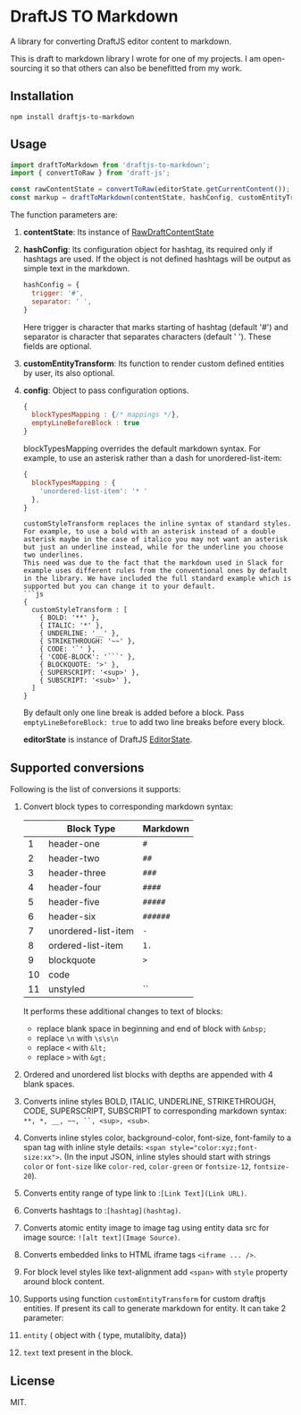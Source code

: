 # DraftJS TO Markdown

A library for converting DraftJS editor content to markdown.

This is draft to markdown library I wrote for one of my projects. I am open-sourcing it so that others can also be benefitted from my work.

## Installation

`npm install draftjs-to-markdown`

## Usage

```js
import draftToMarkdown from 'draftjs-to-markdown';
import { convertToRaw } from 'draft-js';

const rawContentState = convertToRaw(editorState.getCurrentContent());
const markup = draftToMarkdown(contentState, hashConfig, customEntityTransform, config);
```
The function parameters are:

1. **contentState**: Its instance of [RawDraftContentState](https://facebook.github.io/draft-js/docs/api-reference-data-conversion.html#content)

2. **hashConfig**: Its configuration object for hashtag, its required only if hashtags are used. If the object is not defined hashtags will be output as simple text in the markdown.
    ```js
    hashConfig = {
      trigger: '#',
      separator: ' ',
    }
    ```
    Here trigger is character that marks starting of hashtag (default '#') and separator is character that separates characters (default ' '). These fields are optional.

3. **customEntityTransform**: Its function to render custom defined entities by user, its also optional.

4. **config**: Object to pass configuration options.
    ```js
    {
      blockTypesMapping : {/* mappings */},
      emptyLineBeforeBlock : true
    }
    ```
    blockTypesMapping overrides the default markdown syntax. For example, to use an asterisk rather than a dash for unordered-list-item:
    ```js
    {
      blockTypesMapping : {
        'unordered-list-item': '* '
      },
    }
    ```
    ```
    customStyleTransform replaces the inline syntax of standard styles. For example, to use a bold with an asterisk instead of a double asterisk maybe in the case of italico you may not want an asterisk but just an underline instead, while for the underline you choose two underlines.
    This need was due to the fact that the markdown used in Slack for example uses different rules from the conventional ones by default in the library. We have included the full standard example which is supported but you can change it to your default.
    ```js
    {
      customStyleTransform : [
        { BOLD: '**' },
        { ITALIC: '*' },
        { UNDERLINE: '__' },
        { STRIKETHROUGH: '~~' },
        { CODE: '`' },
        { 'CODE-BLOCK': '```' },
        { BLOCKQUOTE: '>' },
        { SUPERSCRIPT: '<sup>' },
        { SUBSCRIPT: '<sub>' },
      ]
    }
    ```
    By default only one line break is added before a block. Pass ```emptyLineBeforeBlock: true``` to add two line breaks before every block.

   **editorState** is instance of DraftJS [EditorState](https://draftjs.org/docs/api-reference-editor-state.html#content).


## Supported conversions
Following is the list of conversions it supports:

1. Convert block types to corresponding markdown syntax:

    || Block Type | Markdown |
    | -------- | -------- | -------- |
    | 1 | header-one | `#` |
    | 2 | header-two | `##` |
    | 3 | header-three | `###` |
    | 4 | header-four | `####` |
    | 5 | header-five | `#####` |
    | 6 | header-six | `######` |
    | 7 | unordered-list-item | `-` |
    | 8 | ordered-list-item | `1.` |
    | 9 | blockquote | `>` |
    | 10 | code | `    ` |
    | 11 | unstyled | `` |

    It performs these additional changes to text of blocks:
    - replace blank space in beginning and end of block with `&nbsp;`
    - replace `\n` with `\s\s\n`
    - replace `<` with `&lt;`
    - replace `>` with `&gt;`

2. Ordered and unordered list blocks with depths are appended with 4 blank spaces.

3. Converts inline styles BOLD, ITALIC, UNDERLINE, STRIKETHROUGH, CODE, SUPERSCRIPT, SUBSCRIPT to corresponding markdown syntax: `**, *, __, ~~, ``, <sup>, <sub>`.

4. Converts inline styles color, background-color, font-size, font-family to a span tag with inline style details:
`<span style="color:xyz;font-size:xx">`. (In the input JSON, inline styles should start with strings `color` or `font-size` like `color-red`, `color-green` or `fontsize-12`, `fontsize-20`).

5. Converts entity range of type link to :`[Link Text](Link URL)`.

6. Converts hashtags to :`[hashtag](hashtag)`.

7. Converts atomic entity image to image tag using entity data src for image source: `![alt text](Image Source)`.

8. Converts embedded links to HTML iframe tags `<iframe ... />`.

9. For block level styles like text-alignment add `<span>` with `style` property around block content.

10. Supports using function `customEntityTransform` for custom draftjs entities. If present its call to generate markdown for entity. It can take 2 parameter:
   1. `entity` ( object with { type, mutalibity, data})
   2. `text` text present in the block.

## License
MIT.

